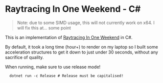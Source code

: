# Raytracing In One Weekend - C#

> Note: due to some SIMD usage, this will not currently work on x64. I will fix this at... some point

This is an implementation of [Raytracing In One Weekend](https://raytracing.github.io/books/RayTracingInOneWeekend.html#wherenext?/afinalrender) in C#.

By default, it took a long time (hour+) to render on my laptop so I built some acceleration structures to get it down to just under 30 seconds, without any sacrifice of quality.

When running, make sure to use release mode!

```
  dotnet run -c Release # Release must be capitalised!
```
